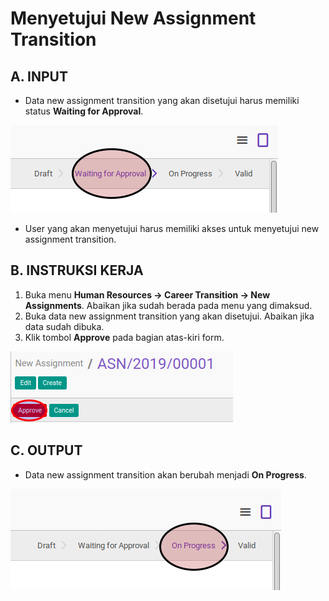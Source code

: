 # Menyetujui New Assignment Transition

## A. INPUT

* Data new assignment transition yang akan disetujui harus memiliki status **Waiting for Approval**.

![](../../img/new-assignment-transition/status-waiting-approval.png)

* User yang akan menyetujui harus memiliki akses untuk menyetujui new assignment transition.

## B. INSTRUKSI KERJA

1. Buka menu **Human Resources -> Career Transition -> New Assignments**. Abaikan jika sudah berada pada menu yang dimaksud.
2. Buka data new assignment transition yang akan disetujui. Abaikan jika data sudah dibuka.
3. Klik tombol **Approve** pada bagian atas-kiri form.

![](../../img/new-assignment-transition/tombol-approve.png)

## C. OUTPUT

* Data new assignment transition akan berubah menjadi **On Progress**.

![](../../img/new-assignment-transition/status-on-progress.png)
